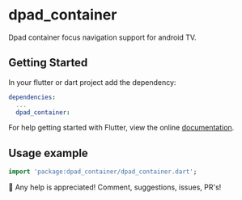 # dpad_container

Dpad container focus navigation support for android TV.

## Getting Started

In your flutter or dart project add the dependency:

``` yml
dependencies:
  ...
  dpad_container:
```

For help getting started with Flutter, view the online
[documentation](https://flutter.io/).

## Usage example

``` dart
import 'package:dpad_container/dpad_container.dart';
```

👋 Any help is appreciated! Comment, suggestions, issues, PR's!
